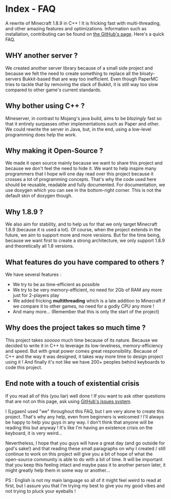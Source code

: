 # Index - FAQ

A rewrite of Minecraft 1.8.9 in C++ !
It is fricking fast with multi-threading, and other
amazing features and optimizations.
Information such as installation, contributing
can be found on [the GitHub's page](https://github.com/Lygaen/mineserver).
Here's a quick FAQ.

## WHY another server ?
We created another server library because of a small
side project and because we felt the need to create
something to replace all the bloaty-servers Bukkit-based
that are way too inefficient. Even though PaperMC tries
to tackle that by removing the slack of Bukkit, it is
still way too slow compared to other game's current
standards.

## Why bother using C++ ?
Mineserver, in contrast to Mojang's java build, aims
to be *blazingly* fast so that it entirely surpasses
other implementations such as Paper and other. We
could rewrite the server in Java, but, in the end,
using a low-level programming does help the work.

## Why making it Open-Source ?
We made it open source mainly because we want to
share this project and because we don't feel the need
to hide it. We want to help inspire many programmers
that I hope will one day read over this project because
it crosses a lot of programming concepts.
That's why the code used here should be reusable, readable and
fully documented. For documentation, we use doxygen
which you can see in the bottom-right corner.
This is not the default skin of doxygen though.

## Why 1.8.9 ?
We also aim for stability, and to help us for that
we only target Minecraft 1.8.9 (because it is used
a lot). Of course, when the project extends in the future,
we aim to support more and more versions. But for the
time being, because we want first to create a strong
architecture, we only support 1.8.9 and theoretically
all 1.8 versions.

## What features do you have compared to others ?
We have several features :
 - We try to be as time-efficient as possible
 - We try to be very memory-efficient, no need for 2Gb
   of RAM any more just for 2-players play
 - We added fricking **multithreading** which is a
   late addition to Minecraft if we compare it to other games,
   no need for a godly CPU any more !
 - And many more... (Remember that this is only the start
   of the project)

## Why does the project takes so much time ?
This project takes *sooooo* much time because of its nature.
Because we decided to write it in C++ to leverage its low-levelness,
memory-efficiency and speed. But with great power comes great responsibility.
Because of C++ and the way it was designed, it takes way more time to
design project using it ! And finally it's not like we have 200+
peoples behind keyboards to code this project.

## End note with a touch of existential crisis
If you read all of this (you liar) well done ! If you want
to ask other questions that are not on this page, ask
using [GitHub's issues system](https://github.com/Lygaen/mineserver/issues).

I (Lygaen) used "we" throughout this FAQ, but I am very alone to
create this project. That's why any help, even from beginners
is welcomed ! I'll always be happy to help you guys
in any way. I don't think that anyone will be reading this
but anyway ! It's like I'm having an existence crisis on
the keyboard, it is very weird...

Nevertheless, I hope that you guys will have a great day (and
go outside for god's sake!) and that reading these small
paragraphs on why I created / still continue to work on
this project will give you a bit of hope of what the open-source
community is able to do with a bit of time. It will be important
that you keep this feeling intact and maybe pass it to another
person later, it might greatly help them in some way or
another...


PS : English is not my main language so all of it might feel
weird to read at first, but I assure you that I'm trying
my best to give you my good vibes and not trying to pluck
your eyeballs !